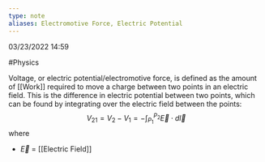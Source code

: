 ```yaml
---
type: note
aliases: Electromotive Force, Electric Potential
---
```

03/23/2022 14:59

  #Physics

Voltage, or electric potential/electromotive force, is defined as the amount of [[Work]] required to move a charge between two points in an electric field. This is the difference in electric potential between two points, which can be found by integrating over the electric field between the points:
$$
V_{21}=V_2-V_1=-\int_{P_1}^{P_2}\vec{E}\cdot d\vec{l}
$$
where
- $\vec{E}$ = [[Electric Field]]

